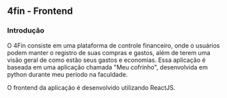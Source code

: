 ## 4fin - Frontend

### Introdução

O 4Fin consiste em uma plataforma de controle financeiro, onde o usuários podem manter o registro de suas compras e gastos, além de terem uma visão geral de como estão seus gastos e economias. Essa aplicação é baseada em uma aplicação chamada "Meu cofrinho", desenvolvida em python durante meu período na faculdade.

O frontend da aplicação é desenvolvido utilizando ReactJS.

